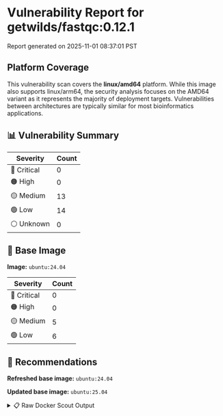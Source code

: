 # Vulnerability Report for getwilds/fastqc:0.12.1

Report generated on 2025-11-01 08:37:01 PST

## Platform Coverage

This vulnerability scan covers the **linux/amd64** platform. While this image also supports linux/arm64, the security analysis focuses on the AMD64 variant as it represents the majority of deployment targets. Vulnerabilities between architectures are typically similar for most bioinformatics applications.

## 📊 Vulnerability Summary

| Severity | Count |
|----------|-------|
| 🔴 Critical | 0 |
| 🟠 High | 0 |
| 🟡 Medium | 13 |
| 🟢 Low | 14 |
| ⚪ Unknown | 0 |

## 🐳 Base Image

**Image:** `ubuntu:24.04`

| Severity | Count |
|----------|-------|
| 🔴 Critical | 0 |
| 🟠 High | 0 |
| 🟡 Medium | 5 |
| 🟢 Low | 6 |

## 🔄 Recommendations

**Refreshed base image:** `ubuntu:24.04`

**Updated base image:** `ubuntu:25.04`

<details>
<summary>📋 Raw Docker Scout Output</summary>

```text
Target               │  getwilds/fastqc:0.12.1  │    0C     0H    13M    14L   
    digest             │  bed0f17633b7                    │                              
  Base image           │  ubuntu:24.04                    │    0C     0H     5M     6L   
  Refreshed base image │  ubuntu:24.04                    │    0C     0H     2M     5L   
                       │                                  │                  -3     -1   
  Updated base image   │  ubuntu:25.04                    │    0C     0H     2M     4L   
                       │                                  │                  -3     -2   

What's next:
    View vulnerabilities → docker scout cves getwilds/fastqc:0.12.1
    View base image update recommendations → docker scout recommendations getwilds/fastqc:0.12.1
    Include policy results in your quickview by supplying an organization → docker scout quickview getwilds/fastqc:0.12.1 --org <organization>
```
</details>
